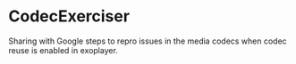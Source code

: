 # CodecExerciser
Sharing with Google steps to repro issues in the media codecs when codec reuse is enabled in exoplayer.
